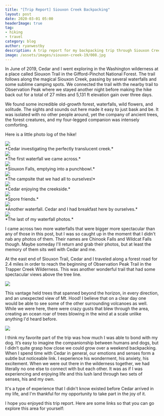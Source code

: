 ```yaml
---
title: "[Trip Report] Siouxon Creek Backpacking"
layout: post
date: 2020-03-01 05:00
headerImage: true
tag:
- hiking
- travel
category: blog
author: ryanwestby
description: A trip report for my backpacking trip through Siouxon Creek and Observation Peak.
image: /assets/images/siouxon-creek-19/008.jpg
---
```


In June of 2019, Cedar and I went exploring in the Washington wilderness at a place called Siouxon Trail in the Gifford-Pinchot National Forest. The trail follows along the magical Siouxon Creek, passing by several waterfalls and some sublime camping spots. We connected the trail with the nearby trail to Observation Peak where we stayed another night before making the hike back out for a total of 27 miles and 5,131 ft elevation gain over three days. 

We found some incredible old-growth forest, waterfalls, wild flowers, and solitude. The sights and sounds out here made it easy to just bask and be. It was isolated with no other people around, yet the company of ancient trees, the forest creatures, and my four-legged companion was intensely comforting.

Here is a little photo log of the hike!

<img style="display:block;margin-left:auto;margin-right:auto;max-width:100%;" src="/assets/images/siouxon-creek-19/001.jpg" />
*Cedar investigating the perfectly translucent creek.*

<img style="display:block;margin-left:auto;margin-right:auto;max-width:100%;" src="/assets/images/siouxon-creek-19/003.jpg" />
*The first waterfall we came across.*

<img style="display:block;margin-left:auto;margin-right:auto;max-width:100%;" src="/assets/images/siouxon-creek-19/004.jpg" />
*Siouxon Falls, emptying into a punchbowl.*

<img style="display:block;margin-left:auto;margin-right:auto;max-width:100%;" src="/assets/images/siouxon-creek-19/005.jpg" />
*The campsite that we had all to ourselves!*

<img style="display:block;margin-left:auto;margin-right:auto;max-width:100%;" src="/assets/images/siouxon-creek-19/006.jpg" />
*Cedar enjoying the creekside.*

<img style="display:block;margin-left:auto;margin-right:auto;max-width:100%;" src="/assets/images/siouxon-creek-19/007.jpg" />
*Spore friends.*

<img style="display:block;margin-left:auto;margin-right:auto;max-width:100%;" src="/assets/images/siouxon-creek-19/008.jpg" />
*Another waterfall. Cedar and I had breakfast here by ourselves.*

<img style="display:block;margin-left:auto;margin-right:auto;max-width:100%;" src="/assets/images/siouxon-creek-19/009.jpg" />
*The last of my waterfall photos.* 

I came across two more waterfalls that were bigger more spectacular than any of those in this post, but I was so caught up in the moment that I didn't nab any photos of them. Their names are Chinook Falls and Wildcat Falls though. Maybe someday I'll return and grab their photos, but at least the memory of them sits well with Cedar and me.

At the east end of Siouxon Trail, Cedar and I traveled along a forest road for 2.4 miles in order to reach the beginning of Observation Peak Trail in the Trapper Creek Wilderness. This was another wonderful trail that had some spectacular views above the tree line. 

<img style="display:block;margin-left:auto;margin-right:auto;max-width:100%;" src="/assets/images/siouxon-creek-19/010.jpg" />

This vantage held trees that spanned beyond the horizon, in every direction, and an unexpected view of Mt. Hood! I believe that on a clear day one would be able to see some of the other surrounding volcanoes as well. While we were here, there were crazy gusts that blew through the area, creating an ocean roar of trees blowing in the wind at a scale unlike anything I'd heard before.

<img style="display:block;margin-left:auto;margin-right:auto;max-width:100%;" src="/assets/images/siouxon-creek-19/002.jpg" />

I think my favorite part of the trip was how much I was able to bond with my dog. It’s easy to imagine the companionship between humans and dogs, but I didn’t quite grasp how close we could grow over a weekend backpacking. When I spend time with Cedar in general, our emotions and senses form a subtle but noticeable link. I experience his wonderment, his anxiety, his excitement. When we were out there in the wilderness together, we had literally no one else to connect with but each other. It was as if I was experiencing and enjoying life and this lush land through two sets of senses, his and my own. 

It's a type of experience that I didn't know existed before Cedar arrived in my life, and I'm thankful for my opportunity to take part in the joy of it.

I hope you enjoyed this trip report. Here are some links so that you can go explore this area for yourself:
